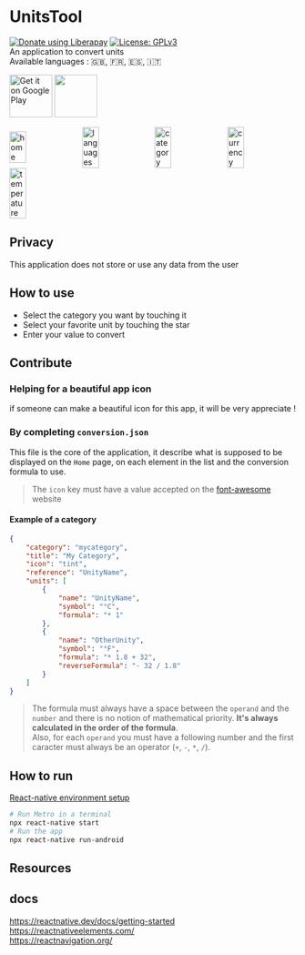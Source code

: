 # UnitsTool
[<img alt="Donate using Liberapay" src="https://liberapay.com/assets/widgets/donate.svg">](https://liberapay.com/thibsc/donate) [![License: GPLv3](https://img.shields.io/badge/License-GPLv3-blue.svg)](https://opensource.org/licenses/gpl-3.0)   
An application to convert units  
Available languages : 🇬🇧, 🇫🇷, 🇪🇸, 🇮🇹

[<img alt='Get it on Google Play' src='https://play.google.com/intl/en_us/badges/static/images/badges/en_badge_web_generic.png' height="75"/>](https://play.google.com/store/apps/details?id=com.unitstool)
[<img src="https://fdroid.gitlab.io/artwork/badge/get-it-on.png" height="75">](https://f-droid.org/packages/com.unitstool/)

<div style="display: flex; flex-direction: row; flex-wrap: wrap; justify-content: space-between; align-items: center;">
    <img alt="home" src="screenshot/home.png" style="width: 24%; height: 24%;"/>
    <img alt="languages" src="screenshot/languages.png" style="width: 24%; height: 24%;"/>
    <img alt="category" src="screenshot/category.png" style="width: 24%; height: 24%;"/>
    <img alt="currency" src="screenshot/currency.png" style="width: 24%; height: 24%;"/>
    <img alt="temperature" src="screenshot/darkmode.png" style="width: 24%; height: 24%;"/>
</div>

## Privacy
This application does not store or use any data from the user 

## How to use

* Select the category you want by touching it
* Select your favorite unit by touching the star
* Enter your value to convert

## Contribute

### Helping for a beautiful app icon
if someone can make a beautiful icon for this app, it will be very appreciate !

### By completing `conversion.json`
This file is the core of the application, it describe what is supposed to be displayed on the `Home` page, on each element in the list and the conversion formula to use.

> The `icon` key must have a value accepted on the [font-awesome](https://fontawesome.com/) website
#### Example of a category
```json
{
    "category": "mycategory",
    "title": "My Category",
    "icon": "tint",
    "reference": "UnityName",
    "units": [
        {
            "name": "UnityName",
            "symbol": "°C",
            "formula": "* 1"
        },
        {
            "name": "OtherUnity",
            "symbol": "°F",
            "formula": "* 1.8 + 32",
            "reverseFormula": "- 32 / 1.8"
        }
    ]
}
```
> The formula must always have a space between the `operand` and the `number` and there is no notion of mathematical priority. **It's always calculated in the order of the formula**.  
Also, for each `operand` you must have a following number and the first caracter must always be an operator (`+`, `-`, `*`, `/`).

## How to run

[React-native environment setup](https://reactnative.dev/docs/environment-setup)
```bash
# Run Metro in a terminal
npx react-native start
# Run the app
npx react-native run-android
```

## Resources

## docs
https://reactnative.dev/docs/getting-started  
https://reactnativeelements.com/    
https://reactnavigation.org/
